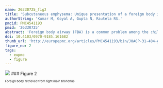 ```yaml
---
name: 26330725_fig2
title: 'Subcutaneous emphysema: Unique presentation of a foreign body in the airway.'
authorString: 'Kumar M, Goyal A, Gupta N, Rautela RS.'
pmcid: PMC4541193
pmid: '26330725'
abstract: 'Foreign body airway (FBA) is a common problem among the children. Variable presentation makes it difficult to diagnose a case of FBA, particularly, when no definite history of aspiration is available. Subcutaneous emphysema (SCE) and pneumomediastinum are rare presentations. We report a case of FBA who presented with SCE without any history of aspiration. A 3-year-old female child was admitted with respiratory distress, fever and SCE over the right side of chest, neck and face. Initially, she was diagnosed as a case of pneumonitis with barotrauma. X-ray of the chest revealed SCE with pneumomediastinum without pneumothorax. Diagnostic bronchoscopy with rigid ventilating bronchoscope was done under general anesthesia. A plastic foreign body with sharp projections embedded in the mucosa was detected and retrieved from right main bronchus. Postoperatively SCE regressed gradually.'
doi: 10.4103/0970-9185.161682
thumb_url: 'http://europepmc.org/articles/PMC4541193/bin/JOACP-31-404-g002.gif'
figure_no: 2
tags:
  - eupmc
  - figure
---
```

<img src='http://europepmc.org/articles/PMC4541193/bin/JOACP-31-404-g002.jpg' style='max-height: 300px'>
### Figure 2
<p style='font-size: 10px;'>Foreign body retrieved from right main bronchus</p>